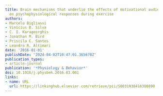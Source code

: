 ```yaml
---
title: Brain mechanisms that underlie the effects of motivational audiovisual stimuli
  on psychophysiological responses during exercise
authors:
- Marcelo Bigliassi
- Vinícius B. Silva
- C. I. Karageorghis
- Jonathan M. Bird
- Priscila C. Santos
- Leandro R. Altimari
date: '2016-01-01'
publishDate: '2024-04-02T10:47:01.365678Z'
publication_types:
- article-journal
publication: '*Physiology & Behavior*'
doi: 10.1016/j.physbeh.2016.03.001
links:
- name: URL
  url: https://linkinghub.elsevier.com/retrieve/pii/S0031938416300890
---
```

